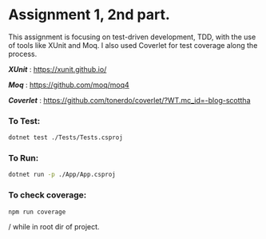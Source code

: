 
# Assignment 1, 2nd part.

This assignment is focusing on test-driven development, TDD, with the use of tools like XUnit and Moq. I also used Coverlet for test coverage along the process.

***XUnit***     : https://xunit.github.io/

***Moq***       : https://github.com/moq/moq4

***Coverlet***  : https://github.com/tonerdo/coverlet/?WT.mc_id=-blog-scottha



### To Test:

```sh
dotnet test ./Tests/Tests.csproj
```

### To Run:

```sh
dotnet run -p ./App/App.csproj
```


### To check coverage:
```sh
npm run coverage
```

/ while in root dir of project.

